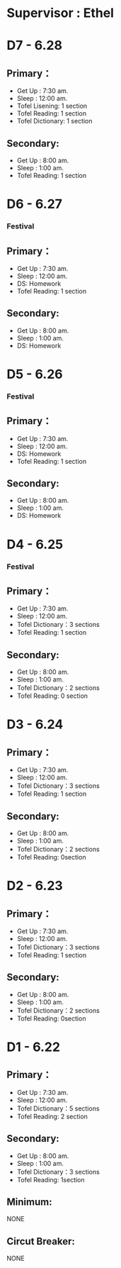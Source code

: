 # **Supervisor : Ethel**

# D7 - 6.28
## Primary：

- Get Up : 7:30 am.
- Sleep : 12:00 am.
- Tofel Lisening: 1 section  
- Tofel Reading: 1 section 
- Tofel Dictionary: 1 section  
## Secondary:

- Get Up : 8:00 am.
- Sleep : 1:00 am. 
- Tofel Reading: 1 section 
# D6 - 6.27 
### Festival
## Primary：

- Get Up : 7:30 am.
- Sleep : 12:00 am.
- DS: Homework
- Tofel Reading: 1 section  

## Secondary:

- Get Up : 8:00 am.
- Sleep : 1:00 am.
- DS: Homework
# D5 - 6.26
### Festival

## Primary：

- Get Up : 7:30 am.
- Sleep : 12:00 am.
- DS: Homework
- Tofel Reading: 1 section  

## Secondary:

- Get Up : 8:00 am.
- Sleep : 1:00 am.
- DS: Homework

# D4 - 6.25
### Festival 

## Primary：

- Get Up : 7:30 am.
- Sleep : 12:00 am.
- Tofel Dictionary：3 sections
- Tofel Reading: 1 section  

## Secondary:

- Get Up : 8:00 am.
- Sleep : 1:00 am.
- Tofel Dictionary：2 sections
- Tofel Reading: 0 section  

# D3 - 6.24

## Primary：

- Get Up : 7:30 am.
- Sleep : 12:00 am.
- Tofel Dictionary：3 sections
- Tofel Reading: 1 section  

## Secondary:

- Get Up : 8:00 am.
- Sleep : 1:00 am.
- Tofel Dictionary：2 sections
- Tofel Reading: 0section  

# D2 - 6.23

## Primary：

- Get Up : 7:30 am.
- Sleep : 12:00 am.
- Tofel Dictionary：3 sections
- Tofel Reading: 1 section  

## Secondary:

- Get Up : 8:00 am.
- Sleep : 1:00 am.
- Tofel Dictionary：2 sections
- Tofel Reading: 0section  

# D1 - 6.22
## Primary：
- Get Up : 7:30 am.
- Sleep : 12:00 am.
- Tofel Dictionary：5 sections
- Tofel Reading: 2 section  
## Secondary:
- Get Up : 8:00 am.
- Sleep : 1:00 am.
- Tofel Dictionary：3 sections
- Tofel Reading: 1section  
## Minimum:
NONE
## Circut Breaker:
NONE
